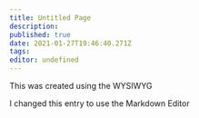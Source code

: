 ```yaml
---
title: Untitled Page
description: 
published: true
date: 2021-01-27T19:46:40.271Z
tags: 
editor: undefined
---
```


This was created using the WYSIWYG

I changed this entry to use the Markdown Editor
